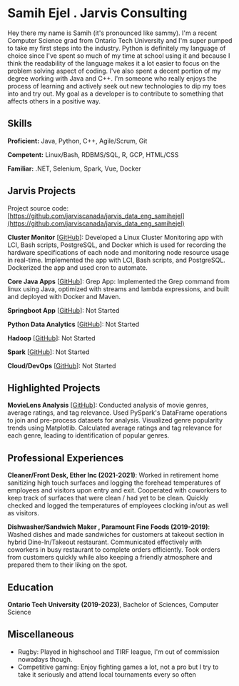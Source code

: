 # Samih Ejel . Jarvis Consulting

Hey there my name is Samih (it's pronounced like sammy). I'm a recent Computer Science grad from Ontario Tech University and I'm super pumped to take my first steps into the industry. Python is definitely my language of choice since I've spent so much of my time at school using it and because I think the readability of the language makes it a lot easier to focus on the problem solving aspect of coding. I've also spent a decent portion of my degree working with Java and C++. I'm someone who really enjoys the process of learning and actively seek out new technologies to dip my toes into and try out. My goal as a developer is to contribute to something that affects others in a positive way.

## Skills

**Proficient:** Java, Python, C++, Agile/Scrum, Git

**Competent:** Linux/Bash, RDBMS/SQL, R, GCP, HTML/CSS

**Familiar:** .NET, Selenium, Spark, Vue, Docker

## Jarvis Projects

Project source code: [https://github.com/jarviscanada/jarvis_data_eng_samihejel](https://github.com/jarviscanada/jarvis_data_eng_samihejel)


**Cluster Monitor** [[GitHub](https://github.com/jarviscanada/jarvis_data_eng_samihejel/tree/master/linux_sql)]: Developed a Linux Cluster Monitoring app with LCI, Bash scripts, PostgreSQL, and Docker which is used for recording the hardware specifications of each node and monitoring node resource usage in real-time. Implemented the app with LCI, Bash scripts, and PostgreSQL. Dockerized the app and used cron to automate.

**Core Java Apps** [[GitHub](https://github.com/jarviscanada/jarvis_data_eng_samihejel/tree/master/core_java)]: Grep App: Implemented the Grep command from linux using Java, optimized with streams and lambda expressions, and built and deployed with Docker and Maven.

**Springboot App** [[GitHub](https://github.com/jarviscanada/jarvis_data_eng_samihejel/tree/master/springboot)]: Not Started

**Python Data Analytics** [[GitHub](https://github.com/jarviscanada/jarvis_data_eng_samihejel/tree/master/python_data_anlytics)]: Not Started

**Hadoop** [[GitHub](https://github.com/jarviscanada/jarvis_data_eng_samihejel/tree/master/hadoop)]: Not Started

**Spark** [[GitHub](https://github.com/jarviscanada/jarvis_data_eng_samihejel/tree/master/spark)]: Not Started

**Cloud/DevOps** [[GitHub](https://github.com/jarviscanada/jarvis_data_eng_samihejel/tree/master/cloud_devops)]: Not Started


## Highlighted Projects
**MovieLens Analysis** [[GitHub](https://github.com/samihejel/MovieLensAnalysis/blob/main/MovieLensAnalysis.ipynb)]: Conducted analysis of movie genres, average ratings, and tag relevance. Used PySpark's DataFrame operations to join and pre-process datasets for analysis. Visualized genre popularity trends using Matplotlib. Calculated average ratings and tag relevance for each genre, leading to identification of popular genres.


## Professional Experiences

**Cleaner/Front Desk, Ether Inc (2021-2021)**:  Worked in retirement home sanitizing high touch surfaces and logging the forehead temperatures of employees and visitors upon entry and exit. Cooperated with coworkers to keep track of surfaces that were clean / had yet to be clean. Quickly checked and logged the temperatures of employees clocking in/out as well as visitors.

**Dishwasher/Sandwich Maker , Paramount Fine Foods (2019-2019)**: Washed dishes and made sandwiches for customers at takeout section in hybrid Dine-In/Takeout restaurant. Communicated effectively with coworkers in busy restaurant to complete orders efficiently. Took orders from customers quickly while also keeping a friendly atmosphere and prepared them to their liking on the spot.


## Education
**Ontario Tech University (2019-2023)**, Bachelor of Sciences, Computer Science


## Miscellaneous
- Rugby: Played in highschool and TIRF league, I'm out of commission nowadays though.
- Competitive gaming: Enjoy fighting games a lot, not a pro but I try to take it seriously and attend local tournaments every so often